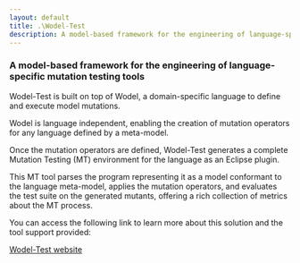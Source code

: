 ```yaml
---
layout: default
title: .\Wodel-Test
description: A model-based framework for the engineering of language-specific mutation testing tools
---
```

### A model-based framework for the engineering of language-specific mutation testing tools
Wodel-Test is built on top of Wodel, a domain-specific language to define and execute model mutations.

Wodel is language independent, enabling the creation of mutation operators for any language defined by a meta-model.

Once the mutation operators are defined, Wodel-Test generates a complete Mutation Testing (MT) environment for the language as an Eclipse plugin.

This MT tool parses the program representing it as a model conformant to the language meta-model, applies the mutation operators, and evaluates the test suite on the generated mutants, offering a rich collection of metrics about the MT process.

You can access the following link to learn more about this solution and the tool support provided:

[Wodel-Test website](https://gomezabajo.github.io/Wodel/Wodel-Test/)